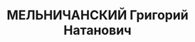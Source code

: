 ---
title: МЕЛЬНИЧАНСКИЙ Григорий Натанович
description: "Род. в 1886, Бобринец, еврей, обр.: низшее, член ВКП(б) (бывший член\
  \ Социалистической партии США). Проживал: Москва, ул. Серафимовича, д. 2 (Дом правительства),\
  \ кв. 254. Находился в резерве ЦК ВКП(б). \n  Арестован 20.06.1937. Обв. в участии\
  \ в к.-р. организации. Приговор: ВК ВС СССР, 26.10.1937 – ВМН. Расстрелян 26.10.1937,\
  \ г.Москва. \n  Реабилитирован ВК ВС СССР 03.11.1959"
---